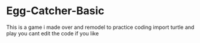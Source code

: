 # Egg-Catcher-Basic
This is a game i made over and remodel to practice coding 
import turtle
and play you cant edit the code if you like 
